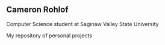 Cameron Rohlof
---------------
Computer Science student at Saginaw Valley State University

My repository of personal projects
